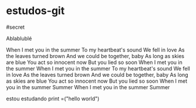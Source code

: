 # estudos-git
#secret

Ablablublé

When I met you in the summer
To my heartbeat's sound
We fell in love
As the leaves turned brown
And we could be together, baby
As long as skies are blue
You act so innocent now
But you lied so soon
When I met you in the summer
When I met you in the summer
To my heartbeat's sound
We fell in love
As the leaves turned brown
And we could be together, baby
As long as skies are blue
You act so innocent now
But you lied so soon
When I met you in the summer
Summer
When I met you in the summer
Summer

estou estudando
print =("hello world")
